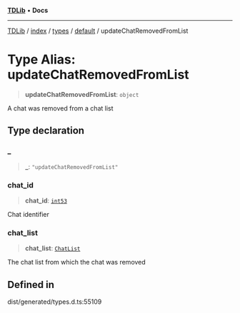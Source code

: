 [**TDLib**](../../../../../../README.md) • **Docs**

***

[TDLib](../../../../../../modules.md) / [index](../../../../../README.md) / [types](../../../README.md) / [default](../README.md) / updateChatRemovedFromList

# Type Alias: updateChatRemovedFromList

> **updateChatRemovedFromList**: `object`

A chat was removed from a chat list

## Type declaration

### \_

> **\_**: `"updateChatRemovedFromList"`

### chat\_id

> **chat\_id**: [`int53`](int53.md)

Chat identifier

### chat\_list

> **chat\_list**: [`ChatList`](ChatList.md)

The chat list from which the chat was removed

## Defined in

dist/generated/types.d.ts:55109
